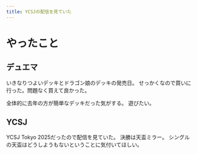 ```yaml
---
title: YCSJの配信を見ていた
---
```


# やったこと

## デュエマ

いきなりつよいデッキとドラゴン娘のデッキの発売日。
せっかくなので買いに行った。問題なく買えて良かった。

全体的に去年の方が簡単なデッキだった気がする。
遊びたい。

## YCSJ

YCSJ Tokyo 2025だったので配信を見ていた。
決勝は天盃ミラー。
シングルの天盃はどうしようもないということに気付いてほしい。

